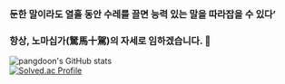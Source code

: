 ### 둔한 말이라도 열흘 동안 수레를 끌면 능력 있는 말을 따라잡을 수 있다’ 
### 항상, 노마십가(駑馬十駕)의 자세로 임하겠습니다. 🐎

![pangdoon's GitHub stats](https://github-readme-stats.vercel.app/api?username=pangdoon&show_icons=true)
<br/>
[![Solved.ac Profile](http://mazassumnida.wtf/api/v2/generate_badge?boj=pangdoon)](https://solved.ac/pangdoon)


<!--
**pangdoon/pangdoon** is a ✨ _special_ ✨ repository because its `README.md` (this file) appears on your GitHub profile.

Here are some ideas to get you started:

- 🔭 I’m currently working on ...
- 🌱 I’m currently learning ...
- 👯 I’m looking to collaborate on ...
- 🤔 I’m looking for help with ...
- 💬 Ask me about ...
- 📫 How to reach me: ...
- 😄 Pronouns: ...
- ⚡ Fun fact: ...
-->
